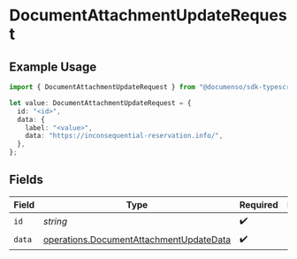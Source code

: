 # DocumentAttachmentUpdateRequest

## Example Usage

```typescript
import { DocumentAttachmentUpdateRequest } from "@documenso/sdk-typescript/models/operations";

let value: DocumentAttachmentUpdateRequest = {
  id: "<id>",
  data: {
    label: "<value>",
    data: "https://inconsequential-reservation.info/",
  },
};
```

## Fields

| Field                                                                                              | Type                                                                                               | Required                                                                                           | Description                                                                                        |
| -------------------------------------------------------------------------------------------------- | -------------------------------------------------------------------------------------------------- | -------------------------------------------------------------------------------------------------- | -------------------------------------------------------------------------------------------------- |
| `id`                                                                                               | *string*                                                                                           | :heavy_check_mark:                                                                                 | N/A                                                                                                |
| `data`                                                                                             | [operations.DocumentAttachmentUpdateData](../../models/operations/documentattachmentupdatedata.md) | :heavy_check_mark:                                                                                 | N/A                                                                                                |